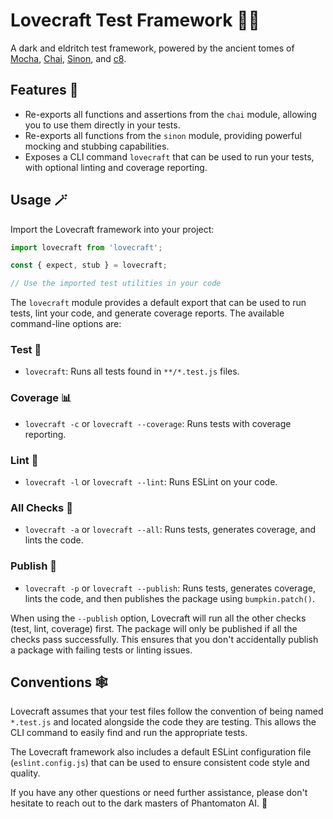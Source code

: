 # Lovecraft Test Framework 🐙💀

A dark and eldritch test framework, powered by the ancient tomes of [Mocha](https://mochajs.org/), [Chai](https://www.chaijs.com/), [Sinon](https://sinonjs.org/), and [c8](https://github.com/bcoe/c8#readme).

## Features 🧠

- Re-exports all functions and assertions from the `chai` module, allowing you to use them directly in your tests.
- Re-exports all functions from the `sinon` module, providing powerful mocking and stubbing capabilities.
- Exposes a CLI command `lovecraft` that can be used to run your tests, with optional linting and coverage reporting.

## Usage 🪄

Import the Lovecraft framework into your project:

```javascript
import lovecraft from 'lovecraft';

const { expect, stub } = lovecraft;

// Use the imported test utilities in your code
```

The `lovecraft` module provides a default export that can be used to run tests, lint your code, and generate coverage reports. The available command-line options are:

### Test 🧪
- `lovecraft`: Runs all tests found in `**/*.test.js` files.

### Coverage 📊
- `lovecraft -c` or `lovecraft --coverage`: Runs tests with coverage reporting.

### Lint 🧹
- `lovecraft -l` or `lovecraft --lint`: Runs ESLint on your code.

### All Checks 🔮
- `lovecraft -a` or `lovecraft --all`: Runs tests, generates coverage, and lints the code.

### Publish 🚀
- `lovecraft -p` or `lovecraft --publish`: Runs tests, generates coverage, lints the code, and then publishes the package using `bumpkin.patch()`.

When using the `--publish` option, Lovecraft will run all the other checks (test, lint, coverage) first. The package will only be published if all the checks pass successfully. This ensures that you don't accidentally publish a package with failing tests or linting issues.

## Conventions 🕸️

Lovecraft assumes that your test files follow the convention of being named `*.test.js` and located alongside the code they are testing. This allows the CLI command to easily find and run the appropriate tests.

The Lovecraft framework also includes a default ESLint configuration file (`eslint.config.js`) that can be used to ensure consistent code style and quality.

If you have any other questions or need further assistance, please don't hesitate to reach out to the dark masters of Phantomaton AI. 🐙
